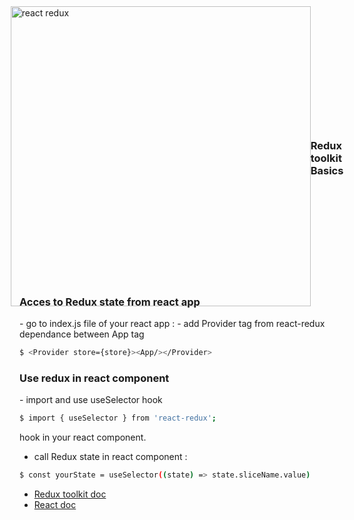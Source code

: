 <div style="display:flex;align-items:center;justify-content:center;width:100%;height:10vh;">
<img src="https://www.baptiste-donaux.fr/react-redux-concept/react-redux.png" alt="react redux" width="480">
<h3>Redux toolkit Basics</h3>
</div>

<h3>Acces to Redux state from react app</h3>
-   go to index.js file of your react app :
-   add Provider tag from react-redux dependance between App tag

```bash
$ <Provider store={store}><App/></Provider>
```

<h3>Use redux in react component</h3>
-  import and use useSelector hook

```bash
$ import { useSelector } from 'react-redux';
```

hook in your react component.
-  call Redux state in react component : 

```bash
$ const yourState = useSelector((state) => state.sliceName.value)
```

- [Redux toolkit doc](https://redux-toolkit.js.org/)
- [React doc](https://fr.reactjs.org/)
